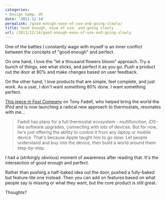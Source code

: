 ```yaml
---
categories:
- Design &amp; UX
date: '2011-12-14'
permalink: /good-enough-ease-of-use-and-going-slowly/
title: Good enough, ease of use, and going slowly
url: /2011/12/14/good-enough-ease-of-use-and-going-slowly
---
```


One of the battles I constantly wage with myself is an inner conflict between the concepts of "good enough" and perfect.

On one hand, I love the "let a thousand flowers bloom" approach. Try a bunch of things, see what sticks, and perfect it as you go. Push a product out the door at 80% and make changes based on user feedback.

On the other hand, I love products that are simple, feel complete, and just work. As a user, I don't want something 80% done. I want something perfect.

<a href="http://www.fastcompany.com/magazine/161/learning-thermostat-tony-fadell">This piece in <em>Fast Company</em></a> on Tony Fadell, who helped bring the world the iPod and is now launching a radical new approach to thermostats, resonates with me...

<blockquote>Fadell has plans for a full thermostat ecosystem - multifunction, iOS-like software upgrades, connecting with lots of devices. But for now, he's just offering the ability to control it from any laptop or mobile device. That's because Apple taught him to go slow: Let people understand and buy into the device, then build a world around them step-by-step.</blockquote>

I had a (strikingly obvious) moment of awareness after reading that. It's the intersection of good enough and perfect.

Rather than pushing a half-baked idea out the door, pushed a fully-baked but feature-lite one instead. Then you can add on features based on what people say is missing or what they want, but the core product is still great.

Thoughts?